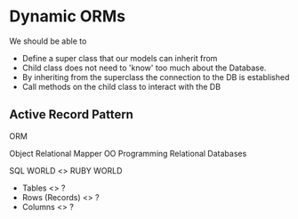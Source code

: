 # Dynamic ORMs

We should be able to
  * Define a super class that our models can inherit from
  * Child class does not need to 'know' too much about the Database.
  * By inheriting from the superclass the connection to the DB is established
  * Call methods on the child class to interact with the DB

## Active Record Pattern
ORM

Object Relational Mapper
OO Programming
Relational Databases


SQL WORLD <> RUBY WORLD
* Tables <> ?
* Rows (Records) <> ?
* Columns <> ?
